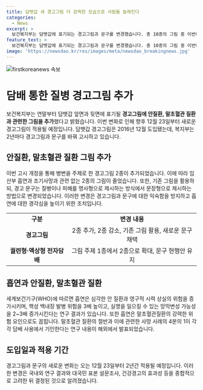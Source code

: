 ```yaml
---
title: 담뱃갑 새 경고그림 더 끔찍한 모습으로 사람들 놀래킨다
categories:
  - News
excerpt: >
  보건복지부는 담뱃갑에 표기되는 경고그림과 문구를 변경했습니다. 총 10종의 그림 중 이번에 추가된 2종은 안질환과 말초혈관 질환을 주제로 한 것이며, 나머지 8종은 기존 그림과 문구 형식을 일부 바꾸었습니다. 이에 대한 배경으로는 흡연에 대한 경각심을 높이고 흡연 관련 질병에 대한 인식을 확산시키기 위함이라고 합니다. 이러한 변경은 향후 12월 23일부터 적용될 예정이며, 전자담배에도 적용될 예정이라고 합니다.
feature_text: >
  보건복지부는 담뱃갑에 표기되는 경고그림과 문구를 변경했습니다. 총 10종의 그림 중 이번에 추가된 2종은 안질환과 말초혈관 질환을 주제로 한 것이며, 나머지 8종은 기존 그림과 문구 형식을 일부 바꾸었습니다. 이에 대한 배경으로는 흡연에 대한 경각심을 높이고 흡연 관련 질병에 대한 인식을 확산시키기 위함이라고 합니다. 이러한 변경은 향후 12월 23일부터 적용될 예정이며, 전자담배에도 적용될 예정이라고 합니다.
image: 'https://newsdao.kr/res/images/meta/newsdao_breakingnews.jpg'
---
```


<p><img src="https://newsdao.kr/res/images/meta/newsdao_breakingnews.jpg" alt="firstkoreanews 속보" /></p>

<h1>담배 통한 질병 경고그림 추가</h1>

<p data-ke-size="size16">보건복지부는 연말부터 담뱃갑 앞면과 뒷면에 표기될 <b>경고그림에 안질환, 말초혈관 질환과 관련한 그림을 추가</b>했다고 밝혔습니다. 이번 변화로 인해 향후 12월 23일부터 새로운 경고그림이 적용될 예정입니다. 담뱃갑 경고그림은 2016년 12월 도입됐는데, 복지부는 2년마다 경고그림과 문구를 바꿔 고시하고 있습니다.</p>

<h2>안질환, 말초혈관 질환 그림 추가</h2>

<p data-ke-size="size16">이번 고시 개정을 통해 병변을 주제로 한 경고그림 2종이 추가되었습니다. 이에 따라 임산부 흡연과 조기사망과 관련 없는 2종의 그림이 줄었습니다. 또한, 기존 그림을 활용하되, 경고 문구는 질병이나 피해를 명사형으로 제시하는 방식에서 문장형으로 제시하는 방법으로 변경되었습니다. 이러한 변경은 경고그림과 문구에 대한 익숙함을 방지하고 흡연에 대한 경각심을 높이기 위한 조치입니다.</p>

<table>
  <tr>
    <td style="text-align: center; height: 17px;"><b>구분</b></td>
    <td style="text-align: center; height: 17px;"><b>변경 내용</b></td>
  </tr>
  <tr>
    <td style="text-align: center; height: 17px;"><b>경고그림</b></td>
    <td style="text-align: center; height: 17px;">2종 추가, 2종 감소, 기존 그림 활용, 새로운 문구 채택</td>
  </tr>
  <tr>
    <td style="text-align: center; height: 17px;"><b>궐련형·액상형 전자담배</b></td>
    <td style="text-align: center; height: 17px;">그림 주제 1종에서 2종으로 확대, 문구 현행안 유지</td>
  </tr>
</table>

<h2>흡연과 안질환, 말초혈관 질환</h2>

<p data-ke-size="size16">세계보건기구(WHO)에 따르면 흡연은 심각한 안 질환과 영구적 시력 상실의 위험을 증가시키며, 핵성 백내장 발병 위험을 3배 높이고, 실명을 일으킬 수 있는 망막변성 가능성을 2~3배 증가시킨다는 연구 결과가 있습니다. 또한 흡연은 말초혈관질환의 강력한 위험 요인으로도 꼽힙니다. 말초혈관 질환의 절반과 이에 관련한 사망 사례의 4분의 1이 각각 담배 사용에서 기인한다는 연구 내용이 해외에서 발표되었습니다.</p>

<h2>도입일과 적용 기간</h2>

<p data-ke-size="size16">경고그림과 문구의 새로운 변화는 오는 12월 23일부터 2년간 적용될 예정입니다. 이러한 변경은 국내외 연구 결과와 대국민 표본 설문조사, 건강경고의 효과성 등을 종합적으로 고려한 뒤 결정된 것으로 알려졌습니다.</p>

